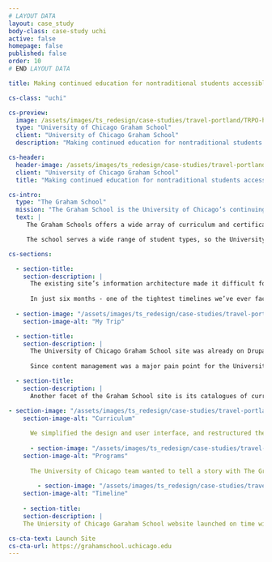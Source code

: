 ```yaml
---
# LAYOUT DATA
layout: case_study
body-class: case-study uchi
active: false
homepage: false
published: false
order: 10
# END LAYOUT DATA

title: Making continued education for nontraditional students accessible and engaging with Drupal 8

cs-class: "uchi"

cs-preview:
  image: /assets/images/ts_redesign/case-studies/travel-portland/TRPO-header.jpg
  type: "University of Chicago Graham School"
  client: "University of Chicago Graham School"
  description: "Making continued education for nontraditional students accessible and engaging with Drupal 8"

cs-header:
  header-image: /assets/images/ts_redesign/case-studies/travel-portland/TRPO-header.jpg
  client: "University of Chicago Graham School"
  title: "Making continued education for nontraditional students accessible and engaging with Drupal 8"

cs-intro:
  type: "The Graham School"
  mission: "The Graham School is the University of Chicago’s continuing education program for skill seekers, career changers, lifelong learners."
  text: |
     The Graham Schools offers a wide array of curriculum and certifications for nontraditional students looking to change the course of their career path, or those who simply want to learn for learning’s sake. 

     The school serves a wide range of student types, so the University of Chicago needed a site that was both attractive and navigable for its many constituents. It couldn’t just be a pretty site, though - it needed to tell a story that encourages lifelong learning.

cs-sections:

  - section-title: 
    section-description: |
      The existing site’s information architecture made it difficult for staff to update content as their needs changed and course offerings expanded, and a cumbersome back-end made the updating process tedious. A messy admin interface and excess of content types cluttered the content creation experience. The University of Chicago needed to simplify this process while also improving the user experience by making the site easier for students to navigate and search for content.
      
      In just six months - one of the tightest timelines we’ve ever faced - our team turned this site around and delivered the new face of the University of Chicago Graham School.
      
  - section-image: "/assets/images/ts_redesign/case-studies/travel-portland/TRPO-mytrip.jpg"
    section-image-alt: "My Trip"

  - section-title:
    section-description: |
      The University of Chicago Graham School site was already on Drupal 7 and its web team was very familiar with the Drupal landscape, so transitioning to Drupal 8 appeared to be the natural next step. 
      
      Since content management was a major pain point for the University of Chicago team, we came up with a solution that combined Google Sheets and Drupal Migrate to populate content on their site. Maria Fisher explains how we did it in <a href="https://thinkshout.com/blog/2017/01/using-google-docs-and-migrate-to-populate-your-drupal-site-part-1/">this two-part blog series</a>. Our engineers then trained the University of Chicago web team to use this system, as the system itself was unique to this project.

  - section-title:
    section-description: |
      Another facet of the Graham School site is its catalogues of curriculum. Students can go to the site, browse available courses, and register for them with Destiny One, a lifecycle management tool designed specifically for institutions like the Graham School that serve nontraditional students.

- section-image: "/assets/images/ts_redesign/case-studies/travel-portland/TRPO-mytrip-2.jpg"
    section-image-alt: "Curriculum"
    
      We simplified the design and user interface, and restructured the program pages to be more microsite-like. We also built out related content blocks on these pages so relevant blogs and events populate based on the page the user is currently browsing. Additionally, we created sticky call to action blocks that appear for first-time visitors. These blocks can easily be moved to any page and customized by the University of Chicago web team. 
      
      - section-image: "/assets/images/ts_redesign/case-studies/travel-portland/TRPO-mytrip-2.jpg"
    section-image-alt: "Programs"
    
      The University of Chicago team wanted to tell a story with The Graham School’s new home on the web, so we built out a persistent timeline visible on each page to illustrate the school’s rich history as an academic institution. Related content and events all tied into the vision for a seamless, vibrant educational experience.
      
        - section-image: "/assets/images/ts_redesign/case-studies/travel-portland/TRPO-mytrip-2.jpg"
    section-image-alt: "Timeline"
    
    - section-title:
    section-description: |
    The Uniersity of Chicago Garaham School website launched on time with a brand new look and admin interface. Content is easier to update and access, and above all, it's more engaging.

cs-cta-text: Launch Site
cs-cta-url: https://grahamschool.uchicago.edu
---
```

